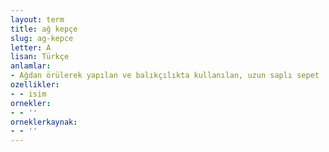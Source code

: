 ```yaml
---
layout: term
title: ağ kepçe
slug: ag-kepce
letter: A
lisan: Türkçe
anlamlar:
- Ağdan örülerek yapılan ve balıkçılıkta kullanılan, uzun saplı sepet
ozellikler:
- - isim
ornekler:
- - ''
orneklerkaynak:
- - ''
---
```


